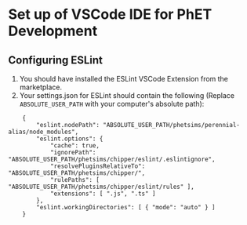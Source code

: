 # Set up of VSCode IDE for PhET Development

## Configuring ESLint

1. You should have installed the ESLint VSCode Extension from the marketplace.
2. Your settings.json for ESLint should contain the following (Replace `ABSOLUTE_USER_PATH` with your computer's
   absolute path):

```
    {
        "eslint.nodePath": "ABSOLUTE_USER_PATH/phetsims/perennial-alias/node_modules",
        "eslint.options": {
            "cache": true,
            "ignorePath": "ABSOLUTE_USER_PATH/phetsims/chipper/eslint/.eslintignore",
            "resolvePluginsRelativeTo": "ABSOLUTE_USER_PATH/phetsims/chipper/",
            "rulePaths": [ "ABSOLUTE_USER_PATH/phetsims/chipper/eslint/rules" ],
            "extensions": [ ".js", ".ts" ]
        },
        "eslint.workingDirectories": [ { "mode": "auto" } ]
    }
```
